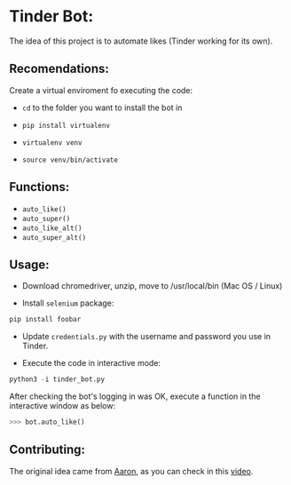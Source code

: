 # Tinder Bot:

The idea of this project is to automate likes (Tinder working for its own).

## Recomendations:
Create a virtual enviroment fo executing the code:

- `cd` to the folder you want to install the bot in

- `pip install virtualenv`

- `virtualenv venv`

- `source venv/bin/activate`

## Functions:

- `auto_like()`
- `auto_super()`
- `auto_like_alt()`
- `auto_super_alt()`

## Usage:

- Download chromedriver, unzip, move to /usr/local/bin (Mac OS / Linux)

- Install `selenium` package:

```bash
pip install foobar
```

- Update `credentials.py` with the username and password you use in Tinder.

- Execute the code in interactive mode:

```python
python3 -i tinder_bot.py
```

After checking the bot's logging in was OK, execute a function in the interactive window as below:

```python
>>> bot.auto_like()
```

## Contributing:
The original idea came from [Aaron](https://github.com/aj-4/), as you can check in this [video](https://www.youtube.com/watch?v=lvFAuUcowT4).
